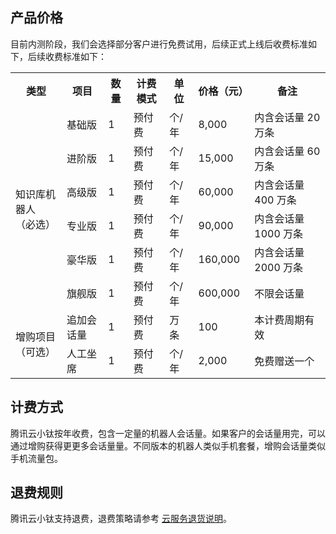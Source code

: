 ## 产品价格
目前内测阶段，我们会选择部分客户进行免费试用，后续正式上线后收费标准如下，后续收费标准如下：
<table>
   <tr>
      <th>类型</td>
      <th>项目</td>
      <th>数量</td>
      <th>计费模式</td>
      <th>单位</td>
      <th>价格（元）</td>
      <th>备注</td>
   </tr>
   <tr>
      <td rowspan="6">知识库机器人<br>（必选）</td>
      <td>基础版</td>
      <td>1</td>
      <td>预付费</td>
      <td>个/年</td>
      <td>8,000</td>
      <td>内含会话量 20 万条</td>
   </tr>
   <tr>
      <td>进阶版</td>
      <td>1</td>
      <td>预付费</td>
      <td>个/年</td>
      <td>15,000</td>
      <td>内含会话量 60 万条</td>
   </tr>
   <tr>
      <td>高级版</td>
      <td>1</td>
      <td>预付费</td>
      <td>个/年</td>
      <td>60,000</td>
      <td>内含会话量 400 万条</td>
   </tr>
   <tr>
      <td>专业版</td>
      <td>1</td>
      <td>预付费</td>
      <td>个/年</td>
      <td>90,000</td>
      <td>内含会话量 1000 万条</td>
   </tr>
   <tr>
      <td>豪华版</td>
      <td>1</td>
      <td>预付费</td>
      <td>个/年</td>
      <td>160,000</td>
      <td>内含会话量 2000 万条</td>
   </tr>
   <tr>
      <td>旗舰版</td>
      <td>1</td>
      <td>预付费</td>
      <td>个/年</td>
      <td>600,000</td>
      <td>不限会话量</td>
   </tr>
   <tr>
      <td rowspan="2">增购项目<br>（可选）</td>
      <td>追加会话量</td>
      <td>1</td>
      <td>预付费</td>
      <td>万条</td>
      <td>100</td>
      <td>本计费周期有效</td>
   </tr>
   <tr>
      <td>人工坐席</td>
      <td>1</td>
      <td>预付费</td>
      <td>个/年</td>
      <td>2,000</td>
      <td>免费赠送一个</td>
   </tr>
 </table>
 
 ## 计费方式
腾讯云小钛按年收费，包含一定量的机器人会话量。如果客户的会话量用完，可以通过增购获得更更多会话量量。不同版本的机器人类似手机套餐，增购会话量类似手机流量包。

## 退费规则
腾讯云小钛支持退费，退费策略请参考 [云服务退货说明](https://cloud.tencent.com/document/product/555/7440)。
 
